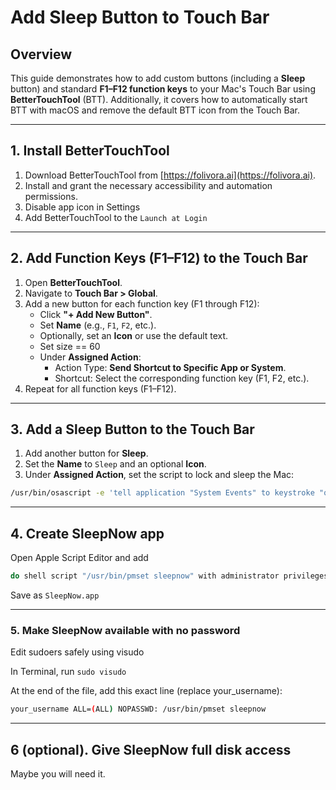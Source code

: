 # Add Sleep Button to Touch Bar

## Overview
This guide demonstrates how to add custom buttons (including a **Sleep** button) and standard **F1–F12 function keys** to your Mac's Touch Bar using **BetterTouchTool** (BTT). Additionally, it covers how to automatically start BTT with macOS and remove the default BTT icon from the Touch Bar.

---

## 1. Install BetterTouchTool

1. Download BetterTouchTool from [https://folivora.ai](https://folivora.ai).
2. Install and grant the necessary accessibility and automation permissions.
3. Disable app icon in Settings
4. Add BetterTouchTool to the ```Launch at Login```

---

## 2. Add Function Keys (F1–F12) to the Touch Bar

1. Open **BetterTouchTool**.
2. Navigate to **Touch Bar > Global**.
3. Add a new button for each function key (F1 through F12):
   - Click **"+ Add New Button"**.
   - Set **Name** (e.g., `F1`, `F2`, etc.).
   - Optionally, set an **Icon** or use the default text.
   - Set size == 60
   - Under **Assigned Action**:
     - Action Type: **Send Shortcut to Specific App or System**.
     - Shortcut: Select the corresponding function key (F1, F2, etc.).
4. Repeat for all function keys (F1–F12).

---

## 3. Add a Sleep Button to the Touch Bar

1. Add another button for **Sleep**.
2. Set the **Name** to `Sleep` and an optional **Icon**.
3. Under **Assigned Action**, set the script to lock and sleep the Mac:
```bash
/usr/bin/osascript -e 'tell application "System Events" to keystroke "q" using {control down, command down}'; sleep 1; /usr/bin/pmset sleepnow
```   

---
## 4. Create SleepNow app

Open Apple Script Editor and add 
```bash
do shell script "/usr/bin/pmset sleepnow" with administrator privileges
```

Save as ```SleepNow.app```

---
### 5. Make SleepNow available with no password

Edit sudoers safely using visudo

In Terminal, run ```sudo visudo```

At the end of the file, add this exact line (replace your_username):

```bash
your_username ALL=(ALL) NOPASSWD: /usr/bin/pmset sleepnow
```
---

## 6 (optional). Give SleepNow full disk access
Maybe you will need it.
